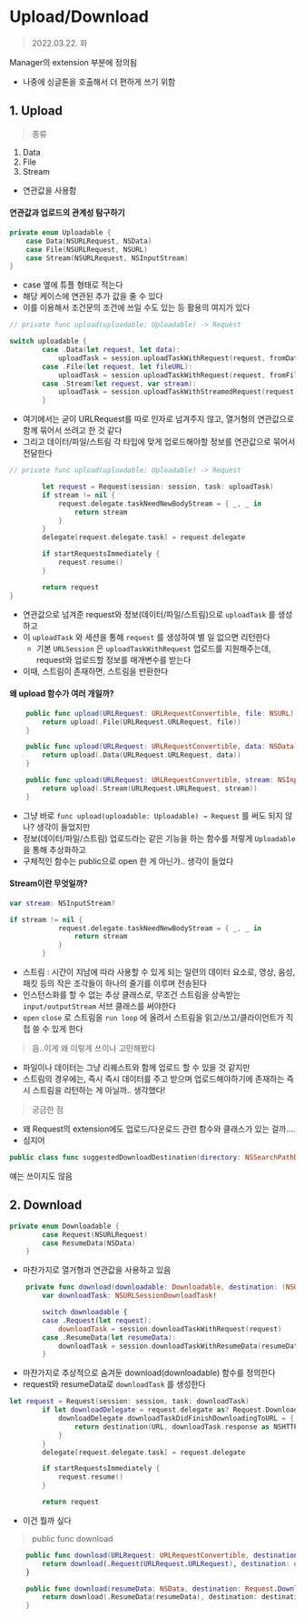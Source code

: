 # Upload/Download



> 2022.03.22. 화



Manager의 extension 부분에 정의됨

- 나중에 싱글톤을 호출해서 더 편하게 쓰기 위함



## 1. Upload



> 종류

1. Data
2. File
3. Stream

- 연관값을 사용함



#### 연관값과 업로드의 관계성 탐구하기

```swift
private enum Uploadable {
    case Data(NSURLRequest, NSData)
    case File(NSURLRequest, NSURL)
    case Stream(NSURLRequest, NSInputStream)
}
```

- case 옆에 튜플 형태로 적는다
- 해당 케이스에 연관된 추가 값을 줄 수 있다
- 이를 이용해서 조건문의 조건에 쓰일 수도 있는 등 활용의 여지가 있다

```swift
// private func upload(uploadable: Uploadable) -> Request

switch uploadable {
        case .Data(let request, let data):
            uploadTask = session.uploadTaskWithRequest(request, fromData: data)
        case .File(let request, let fileURL):
            uploadTask = session.uploadTaskWithRequest(request, fromFile: fileURL)
        case .Stream(let request, var stream):
            uploadTask = session.uploadTaskWithStreamedRequest(request)
        }
```

- 여기에서는 굳이 URLRequest를 따로 인자로 넘겨주지 않고, 열거형의 연관값으로 함께 묶어서 쓰려고 한 것 같다
- 그리고 데이터/파일/스트림 각 타입에 맞게 업로드해야할 정보를 연관값으로 묶어서 전달한다

```swift
// private func upload(uploadable: Uploadable) -> Request

        let request = Request(session: session, task: uploadTask)
        if stream != nil {
            request.delegate.taskNeedNewBodyStream = { _, _ in
                return stream
            }
        }
        delegate[request.delegate.task] = request.delegate

        if startRequestsImmediately {
            request.resume()
        }

        return request
}
```

- 연관값으로 넘겨준 request와 정보(데이터/파일/스트림)으로 `uploadTask` 를 생성하고
- 이  `uploadTask` 와 세션을 통해 `request` 를 생성하여 별 일 없으면 리턴한다
  - 기본 `URLSession` 은  `uploadTaskWithRequest` 업로드를 지원해주는데, request와 업로드할 정보를 매개변수를 받는다
- 이때, 스트림이 존재하면, 스트림을 반환한다



#### 왜 upload 함수가 여러 개일까?

```swift
    public func upload(URLRequest: URLRequestConvertible, file: NSURL) -> Request {
        return upload(.File(URLRequest.URLRequest, file))
    }

    public func upload(URLRequest: URLRequestConvertible, data: NSData) -> Request {
        return upload(.Data(URLRequest.URLRequest, data))
    }

    public func upload(URLRequest: URLRequestConvertible, stream: NSInputStream) -> Request {
        return upload(.Stream(URLRequest.URLRequest, stream))
    }
```

- 그냥 바로 `func upload(uploadable: Uploadable) → Request` 를 써도 되지 않나? 생각이 들었지만
- 정보(데이터/파일/스트림) 업로드라는 같은 기능을 하는 함수를 저렇게 `Uploadable` 을 통해 추상화하고
- 구체적인 함수는 public으로 open 한 게 아닌가.. 생각이 들었다



#### Stream이란 무엇일까?

```swift
var stream: NSInputStream?

if stream != nil {
            request.delegate.taskNeedNewBodyStream = { _, _ in
                return stream
            }
        }
```

- 스트림 : 시간이 지남에 따라 사용할 수 있게 되는 일련의 데이터 요소로, 영상, 음성, 패킷 등의 작은 조각들이 하나의 줄기를 이루며 전송된다
- 인스턴스화를 할 수 없는 추상 클래스로, 무조건 스트림을 상속받는 `input/outputStream` 서브 클래스를 써야한다
- `open` `close` 로 스트림을 `run loop` 에 올려서 스트림을 읽고/쓰고/클라이언트가 직접 쓸 수 있게 한다



> 음..이게 왜 이렇게 쓰이나 고민해봤다

- 파일이나 데이터는 그냥 리퀘스트와 함께 업로드 할 수 있을 것 같지만
- 스트림의 경우에는, 즉시 즉시 데이터를 주고 받으며 업로드해야하기에 존재하는 즉시 스트림을 리턴하는 게 아닐까.. 생각했다!



> 궁금한 점

- 왜 Request의 extension에도 업로드/다운로드 관련 함수와 클래스가 있는 걸까....
- 심지어 
```swift
public class func suggestedDownloadDestination(directory: NSSearchPathDirectory = .DocumentDirectory, domain: NSSearchPathDomainMask = .UserDomainMask) -> DownloadFileDestination
```
얘는 쓰이지도 않음







## 2. Download



```swift
private enum Downloadable {
        case Request(NSURLRequest)
        case ResumeData(NSData)
    }
```

- 마찬가지로 열거형과 연관값을 사용하고 있음



```swift
    private func download(downloadable: Downloadable, destination: (NSURL, NSHTTPURLResponse) -> (NSURL)) -> Request {
        var downloadTask: NSURLSessionDownloadTask!

        switch downloadable {
        case .Request(let request):
            downloadTask = session.downloadTaskWithRequest(request)
        case .ResumeData(let resumeData):
            downloadTask = session.downloadTaskWithResumeData(resumeData)
        }
```

- 마찬가지로 추상적으로 숨겨둔 download(downloadable) 함수를 정의한다
- request와 resumeData로 `downloadTask` 를 생성한다



```swift
let request = Request(session: session, task: downloadTask)
        if let downloadDelegate = request.delegate as? Request.DownloadTaskDelegate {
            downloadDelegate.downloadTaskDidFinishDownloadingToURL = { (session, downloadTask, URL) in
                return destination(URL, downloadTask.response as NSHTTPURLResponse)
            }
        }
        delegate[request.delegate.task] = request.delegate

        if startRequestsImmediately {
            request.resume()
        }

        return request
```

- 이건 뭘까 싶다



> public func download

```swift
    public func download(URLRequest: URLRequestConvertible, destination: (NSURL, NSHTTPURLResponse) -> (NSURL)) -> Request {
        return download(.Request(URLRequest.URLRequest), destination: destination)
    }

    public func download(resumeData: NSData, destination: Request.DownloadFileDestination) -> Request {
        return download(.ResumeData(resumeData), destination: destination)
    }
```

















